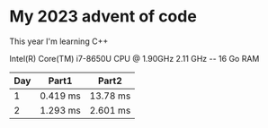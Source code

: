 # My 2023 advent of code

This year I'm learning C++ 

Intel(R) Core(TM) i7-8650U CPU @ 1.90GHz   2.11 GHz -- 16 Go RAM

| Day | Part1 | Part2 |
| --- | ----- | ----- |
| 1   | 0.419 ms | 13.78 ms |
| 2   | 1.293 ms | 2.601 ms |
